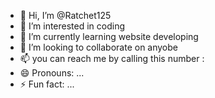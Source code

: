 - 👋 Hi, I’m @Ratchet125
- 👀 I’m interested in coding
- 🌱 I’m currently learning website developing 
- 💞️ I’m looking to collaborate on anyobe
- 📫 you can reach me by calling this number :
- 😄 Pronouns: ...
- ⚡ Fun fact: ...

<!---
Ratchet125/Ratchet125 is a ✨ special ✨ repository because its `README.md` (this file) appears on your GitHub profile.
You can click the Preview link to take a look at your changes.
--->
